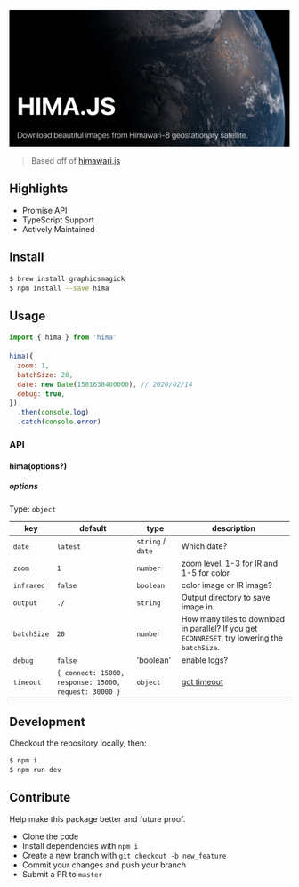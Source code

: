 ![alt text](banner.png "hima.js")
> Based off of [himawari.js](https://github.com/jakiestfu/himawari.js/)

## Highlights

- Promise API
- TypeScript Support
- Actively Maintained

## Install

```bash
$ brew install graphicsmagick
$ npm install --save hima
```

## Usage

```js
import { hima } from 'hima'

hima({
  zoom: 1,
  batchSize: 20,
  date: new Date(1581638400000), // 2020/02/14
  debug: true,
})
  .then(console.log)
  .catch(console.error)

```

### API

#### hima(options?)

##### options

Type: `object`

| key          | default        | type              | description       |
| ------------ | -------------- | ----------------- | ----------------- |
| `date`       | `latest`       | `string` / `date` | Which date?       |
| `zoom`       | `1`            | `number`          | zoom level. 1-3 for IR and 1-5 for color |
| `infrared`   | `false`        | `boolean`         | color image or IR image? |
| `output`     | `./`           | `string`          | Output directory to save image in. |
| `batchSize`  | `20`           | `number`          | How many tiles to download in parallel? If you get `ECONNRESET`, try lowering the `batchSize`. |
| `debug`      | `false`        | 'boolean'         | enable logs?      |
| `timeout`    | `{ connect: 15000, response: 15000, request: 30000 }` | `object`    | [got timeout](https://github.com/sindresorhus/got#timeout)   |

## Development

Checkout the repository locally, then:

```bash
$ npm i
$ npm run dev
```

## Contribute

Help make this package better and future proof.

- Clone the code
- Install dependencies with `npm i`
- Create a new branch with `git checkout -b new_feature`
- Commit your changes and push your branch
- Submit a PR to `master`
